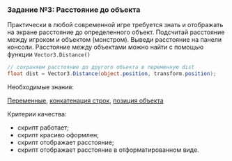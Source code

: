 ### Задание №3: Расстояние до объекта

Практически в любой современной игре требуется знать и отображать на экране расстояние до определенного объект. Подсчитай расстояние между игроком и объектом (монстром). Выведи расстояние на панели консоли. Расстояние между объектами можно найти с помощью функции `Vector3.Distance()`

```csharp
// сохраняем расстояние до другого объекта в переменную dist
float dist = Vector3.Distance(object.position, transform.position);
```

Необходимые знания:

[Переменные](https://github.com/UniumGames/Lessons/tree/master/09#Переменные), [конкатенация строк](https://github.com/UniumGames/Lessons/tree/master/09#Конкатенация-строк), [позиция объекта](https://github.com/UniumGames/Lessons/tree/master/09#Позиция-объекта)

Критерии качества:

- скрипт работает;
- скрипт красиво оформлен;
- скрипт отображает расстояние;
- скрипт отображает расстояние в отформатированном виде.